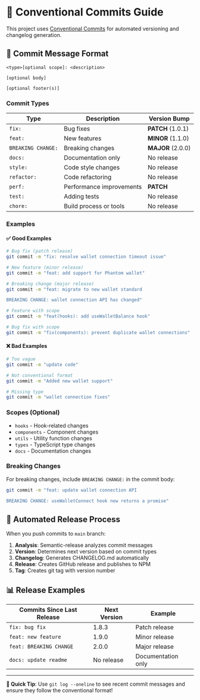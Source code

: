 # 🔄 Conventional Commits Guide

This project uses [Conventional Commits](https://www.conventionalcommits.org/) for automated versioning and changelog generation.

## 📝 Commit Message Format

```
<type>[optional scope]: <description>

[optional body]

[optional footer(s)]
```

### **Commit Types**

| Type | Description | Version Bump |
|------|-------------|--------------|
| `fix:` | Bug fixes | **PATCH** (1.0.1) |
| `feat:` | New features | **MINOR** (1.1.0) |
| `BREAKING CHANGE:` | Breaking changes | **MAJOR** (2.0.0) |
| `docs:` | Documentation only | No release |
| `style:` | Code style changes | No release |
| `refactor:` | Code refactoring | No release |
| `perf:` | Performance improvements | **PATCH** |
| `test:` | Adding tests | No release |
| `chore:` | Build process or tools | No release |

### **Examples**

#### ✅ **Good Examples**

```bash
# Bug fix (patch release)
git commit -m "fix: resolve wallet connection timeout issue"

# New feature (minor release)
git commit -m "feat: add support for Phantom wallet"

# Breaking change (major release)
git commit -m "feat: migrate to new wallet standard

BREAKING CHANGE: wallet connection API has changed"

# Feature with scope
git commit -m "feat(hooks): add useWalletBalance hook"

# Bug fix with scope
git commit -m "fix(components): prevent duplicate wallet connections"
```

#### ❌ **Bad Examples**

```bash
# Too vague
git commit -m "update code"

# Not conventional format
git commit -m "Added new wallet support"

# Missing type
git commit -m "wallet connection fixes"
```

### **Scopes (Optional)**

- `hooks` - Hook-related changes
- `components` - Component changes
- `utils` - Utility function changes
- `types` - TypeScript type changes
- `docs` - Documentation changes

### **Breaking Changes**

For breaking changes, include `BREAKING CHANGE:` in the commit body:

```bash
git commit -m "feat: update wallet connection API

BREAKING CHANGE: useWalletConnect hook now returns a promise"
```

## 🚀 **Automated Release Process**

When you push commits to `main` branch:

1. **Analysis**: Semantic-release analyzes commit messages
2. **Version**: Determines next version based on commit types
3. **Changelog**: Generates CHANGELOG.md automatically
4. **Release**: Creates GitHub release and publishes to NPM
5. **Tag**: Creates git tag with version number

## 📊 **Release Examples**

| Commits Since Last Release | Next Version | Example |
|----------------------------|--------------|---------|
| `fix: bug fix` | 1.8.3 | Patch release |
| `feat: new feature` | 1.9.0 | Minor release |
| `feat: BREAKING CHANGE` | 2.0.0 | Major release |
| `docs: update readme` | No release | Documentation only |

---

**🎯 Quick Tip**: Use `git log --oneline` to see recent commit messages and ensure they follow the conventional format!
